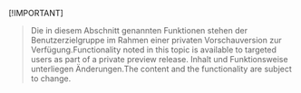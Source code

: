  [!IMPORTANT]
> <span data-ttu-id="24252-101">Die in diesem Abschnitt genannten Funktionen stehen der Benutzerzielgruppe im Rahmen einer privaten Vorschauversion zur Verfügung.</span><span class="sxs-lookup"><span data-stu-id="24252-101">Functionality noted in this topic is available to targeted users as part of a private preview release.</span></span> <span data-ttu-id="24252-102">Inhalt und Funktionsweise unterliegen Änderungen.</span><span class="sxs-lookup"><span data-stu-id="24252-102">The content and the functionality are subject to change.</span></span> 
